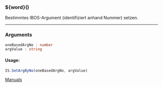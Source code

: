 ﻿### ${word}()
Bestimmtes IBOS-Argument (identifiziert anhand Nummer) setzen.

----

### Arguments
```ts
oneBasedArgNo : number
argValue : string
```
#### Usage:
```ts
IS.SetArgByNo(oneBasedArgNo, argValue)
```

[Manuals](https://manuals.opacc.ch/docs/doku2401/F-Script/ScriptBlockFunc.IS.SetArgByNo.html)
